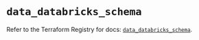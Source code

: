 # `data_databricks_schema`

Refer to the Terraform Registry for docs: [`data_databricks_schema`](https://registry.terraform.io/providers/databricks/databricks/1.64.1/docs/data-sources/schema).
